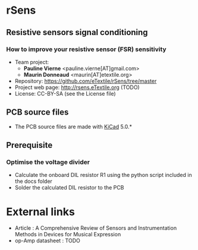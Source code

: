 # rSens
## Resistive sensors signal conditioning
### How to improve your resistive sensor (FSR) sensitivity

- Team project:
    - **Pauline Vierne** <pauline.vierne[AT]gmail.com>
    - **Maurin Donneaud** <maurin[AT]etextile.org>
- Repository: https://github.com/eTextile/rSens/tree/master
- Project web page: http://rsens.eTextile.org (TODO)
- License: CC-BY-SA (see the License file)

## PCB source files
- The PCB source files are made with [KiCad](https://kicad.org/) 5.0.* 

## Prerequisite
### Optimise the voltage divider
- Calculate the onboard DIL resistor R1 using the python script included in the docs folder
- Solder the calculated DIL resistor to the PCB

# External links
- Article : A Comprehensive Review of Sensors and Instrumentation Methods in Devices for Musical Expression
- op-Amp datasheet : TODO
